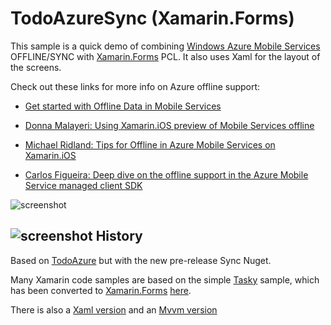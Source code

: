 TodoAzureSync (Xamarin.Forms)
=============

This sample is a quick demo of combining [Windows Azure Mobile Services](http://windowsazure.com) OFFLINE/SYNC with [Xamarin.Forms](http://xamarin.com/forms) PCL. It also uses Xaml for the layout of the screens.

Check out these links for more info on Azure offline support:

* [Get started with Offline Data in Mobile Services](http://azure.microsoft.com/en-us/documentation/articles/mobile-services-xamarin-android-get-started-offline-data/)

* [Donna Malayeri: Using Xamarin.iOS preview of Mobile Services offline](http://blogs.msdn.com/b/azuremobile/archive/2014/05/13/using-the-preview-of-mobile-services-offline-in-xamarin-ios.aspx)

* [Michael Ridland: 
Tips for Offline in Azure Mobile Services on Xamarin.iOS](http://www.michaelridland.com/xamarin/tips-for-offline-in-azure-mobile-services-on-xamarin-ios/)

* [Carlos Figueira: Deep dive on the offline support in the Azure Mobile Service managed client SDK](http://blogs.msdn.com/b/carlosfigueira/archive/2014/04/07/deep-dive-on-the-offline-support-in-the-azure-mobile-service-managed-client-sdk.aspx)


![screenshot](https://raw.githubusercontent.com/conceptdev/xamarin-forms-samples/master/TodoAzureSync/Screenshots/AzureSync-iOS.png "iOS")

![screenshot](https://raw.githubusercontent.com/conceptdev/xamarin-forms-samples/master/TodoAzureSync/Screenshots/AzureSync-Android.png "Android")
History
------

Based on [TodoAzure](https://github.com/conceptdev/xamarin-forms-samples/tree/master/TodoXaml) but with the new pre-release Sync Nuget.

Many Xamarin code samples are based on the simple [Tasky](https://github.com/xamarin/mobile-samples/tree/master/Tasky) sample, which has been converted to [Xamarin.Forms](http://xamarin.com/forms) [here](https://github.com/xamarin/xamarin-forms-samples/tree/master/Todo).

There is also a [Xaml version](https://github.com/conceptdev/xamarin-forms-samples/tree/master/TodoXaml) and an [Mvvm version](https://github.com/conceptdev/xamarin-forms-samples/tree/master/TodoMvvm)